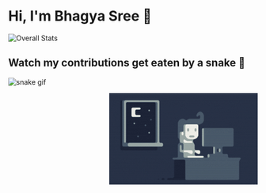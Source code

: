 

# Hi, I'm Bhagya Sree 👋

![Overall Stats](https://github-readme-stats.vercel.app/api?username=laxmena&count_private=true&show_icons=true&hide=contribs)


## Watch my contributions get eaten by a snake 🐍
![snake gif](https://github.com/tanyarajhans/Actions/blob/output/github-contribution-grid-snake.svg)                                                                                                                                 





<img alt="Night Coding" src="https://raw.githubusercontent.com/AVS1508/AVS1508/master/assets/Night-Coding.gif" align="right"/>
